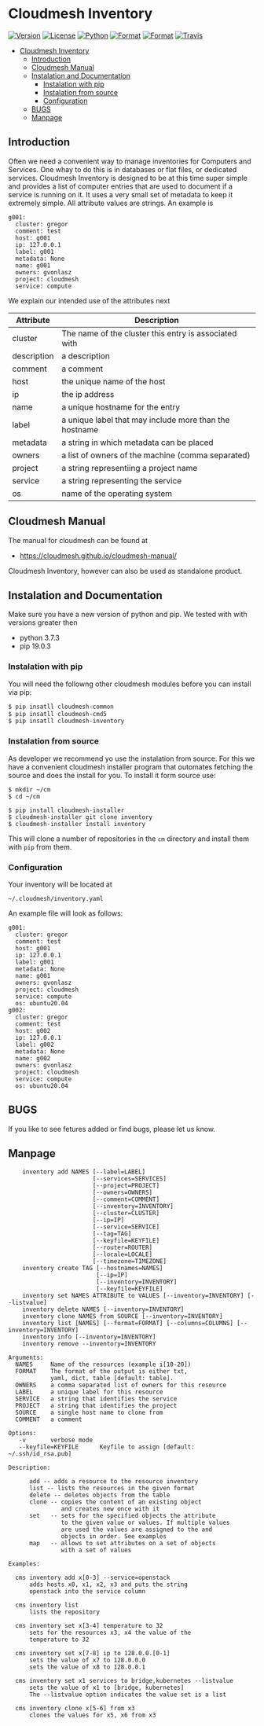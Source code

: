 # Cloudmesh Inventory

[![Version](https://img.shields.io/pypi/v/cloudmesh-inventory.svg)](https://pypi.python.org/pypi/cloudmesh-inventory)
[![License](https://img.shields.io/badge/License-Apache%202.0-blue.svg)](https://github.com/cloudmesh/cloudmesh-inventory/blob/main/LICENSE)
[![Python](https://img.shields.io/pypi/pyversions/cloudmesh-inventory.svg)](https://pypi.python.org/pypi/cloudmesh-inventory)
[![Format](https://img.shields.io/pypi/format/cloudmesh-inventory.svg)](https://pypi.python.org/pypi/cloudmesh-inventory)
[![Format](https://img.shields.io/pypi/status/cloudmesh-inventory.svg)](https://pypi.python.org/pypi/cloudmesh-inventory)
[![Travis](https://travis-ci.com/cloudmesh/cloudmesh-inventory.svg?branch=main)](https://travis-ci.com/cloudmesh/cloudmesh-inventory)


<!--TOC-->

- [Cloudmesh Inventory](#cloudmesh-inventory)
  - [Introduction](#introduction)
  - [Cloudmesh Manual](#cloudmesh-manual)
  - [Instalation and Documentation](#instalation-and-documentation)
    - [Instalation with pip](#instalation-with-pip)
    - [Instalation from source](#instalation-from-source)
    - [Configuration](#configuration)
  - [BUGS](#bugs)
  - [Manpage](#manpage)

<!--TOC-->

## Introduction

Often we need a convenient way to manage inventories for Computers and Services. One whay to do this is in databases or flat files, or dedicated services. Cloudmesh Inventory is designed to be at this time super simple and provides a list of computer entries that are used to document if a service is running on it. It uses a very small set of metadata to keep it extremely simple. All attribute values are strings. An example is 

    g001:
      cluster: gregor
      comment: test
      host: g001
      ip: 127.0.0.1
      label: g001
      metadata: None
      name: g001
      owners: gvonlasz
      project: cloudmesh
      service: compute

We explain our intended use of the attributes next 

| Attribute | Description |
| --- | ---| 
| cluster | The name of the cluster this entry is associated with | 
| description | a description | 
| comment | a comment | 
| host | the unique name of the host | 
| ip | the ip address |
| name | a unique hostname for the entry |
| label | a unique label that may include more than the hostname |
| metadata | a string in which metadata can be placed |
| owners | a list of owners of the machine (comma separated) |
| project | a string representiing a project name |
| service | a string representing the service |
| os | name of the operating system |


## Cloudmesh Manual

The manual for cloudmesh can be found at 

* https://cloudmesh.github.io/cloudmesh-manual/

Cloudmesh Inventory, however can also be used as standalone product.

## Instalation and Documentation

Make sure you have a new version of python and pip. We tested with with versions greater then

* python 3.7.3
* pip 19.0.3

### Instalation with pip

You will need the followng other cloudmesh modules before you can
install via pip:

```bash
$ pip insatll cloudmesh-common
$ pip insatll cloudmesh-cmd5
$ pip insatll cloudmesh-inventory
```

### Instalation from source

As developer we recommend yo use the instalation from source. For this we have a convenient cloudmesh installer program that outomates fetching the source and does the install for you.
To install it form source use:


    $ mkdir ~/cm
    $ cd ~/cm
    
    $ pip install cloudmesh-installer    
    $ cloudmesh-installer git clone inventory
    $ cloudmesh-installer install inventory
    
This will clone a number of repositories in the `cm` directory and
install them with  `pip` from them.

### Configuration

Your inventory will be located at

    ~/.cloudmesh/inventory.yaml

An example file will look as follows:

    g001:
      cluster: gregor
      comment: test
      host: g001
      ip: 127.0.0.1
      label: g001
      metadata: None
      name: g001
      owners: gvonlasz
      project: cloudmesh
      service: compute
      os: ubuntu20.04
    g002:
      cluster: gregor
      comment: test
      host: g002
      ip: 127.0.0.1
      label: g002
      metadata: None
      name: g002
      owners: gvonlasz
      project: cloudmesh
      service: compute
      os: ubuntu20.04

## BUGS

If you like to see fetures added or find bugs, please let us know.

## Manpage

<!--MANUAL-->
```
    inventory add NAMES [--label=LABEL]
                        [--services=SERVICES]
                        [--project=PROJECT]
                        [--owners=OWNERS]
                        [--comment=COMMENT]
                        [--inventory=INVENTORY]
                        [--cluster=CLUSTER]
                        [--ip=IP]
                        [--service=SERVICE]
                        [--tag=TAG]
                        [--keyfile=KEYFILE]
                        [--router=ROUTER]
                        [--locale=LOCALE]
                        [--timezone=TIMEZONE]
    inventory create TAG [--hostnames=NAMES]
                         [--ip=IP]
                         [--inventory=INVENTORY]
                         [--keyfile=KEYFILE]
    inventory set NAMES ATTRIBUTE to VALUES [--inventory=INVENTORY] [--listvalue]
    inventory delete NAMES [--inventory=INVENTORY]
    inventory clone NAMES from SOURCE [--inventory=INVENTORY]
    inventory list [NAMES] [--format=FORMAT] [--columns=COLUMNS] [--inventory=INVENTORY]
    inventory info [--inventory=INVENTORY]
    inventory remove --inventory=INVENTORY

Arguments:
  NAMES     Name of the resources (example i[10-20])
  FORMAT    The format of the output is either txt,
            yaml, dict, table [default: table].
  OWNERS    a comma separated list of owners for this resource
  LABEL     a unique label for this resource
  SERVICE   a string that identifies the service
  PROJECT   a string that identifies the project
  SOURCE    a single host name to clone from
  COMMENT   a comment

Options:
   -v       verbose mode
   --keyfile=KEYFILE      Keyfile to assign [default: ~/.ssh/id_rsa.pub]

Description:

      add -- adds a resource to the resource inventory
      list -- lists the resources in the given format
      delete -- deletes objects from the table
      clone -- copies the content of an existing object
               and creates new once with it
      set   -- sets for the specified objects the attribute
               to the given value or values. If multiple values
               are used the values are assigned to the and
               objects in order. See examples
      map   -- allows to set attributes on a set of objects
               with a set of values

Examples:

  cms inventory add x[0-3] --service=openstack
      adds hosts x0, x1, x2, x3 and puts the string
      openstack into the service column

  cms inventory list
      lists the repository

  cms inventory set x[3-4] temperature to 32
      sets for the resources x3, x4 the value of the
      temperature to 32

  cms inventory set x[7-8] ip to 128.0.0.[0-1]
      sets the value of x7 to 128.0.0.0
      sets the value of x8 to 128.0.0.1

  cms inventory set x1 services to bridge,kubernetes --listvalue
      sets the value of x1 to [bridge, kubernetes]
      The --listvalue option indicates the value set is a list

  cms inventory clone x[5-6] from x3
      clones the values for x5, x6 from x3

```
<!--MANUAL-->